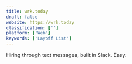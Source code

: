 ```yaml
---
title: wrk.today
draft: false 
website: https://wrk.today
classification: ['']
platform: ['Web']
keywords: ['Layoff List']
---
```

Hiring through text messages, built in Slack. Easy.